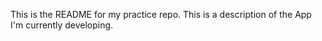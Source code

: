 This is the README for my practice repo. 
This is a description of the App I'm currently developing.